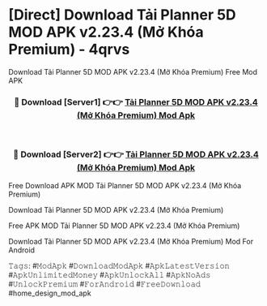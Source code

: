# [Direct] Download Tải Planner 5D MOD APK v2.23.4 (Mở Khóa Premium) - 4qrvs
Download Tải Planner 5D MOD APK v2.23.4 (Mở Khóa Premium) Free Mod APK

<div align="center">
<h3>🔴 Download [Server1] 👉👉 <a href="https://apk-comot.site?title=Tải_Planner_5D_MOD_APK_v2.23.4_(Mở_Khóa_Premium)">Tải Planner 5D MOD APK v2.23.4 (Mở Khóa Premium) Mod Apk</a></h3><br>

<h3>🔴 Download [Server2] 👉👉 <a href="https://apk-comot.site?title=Tải_Planner_5D_MOD_APK_v2.23.4_(Mở_Khóa_Premium)">Tải Planner 5D MOD APK v2.23.4 (Mở Khóa Premium) Mod Apk</a></h3>
</div>


Free Download APK MOD Tải Planner 5D MOD APK v2.23.4 (Mở Khóa Premium)

Download Tải Planner 5D MOD APK v2.23.4 (Mở Khóa Premium) 

Free APK MOD Tải Planner 5D MOD APK v2.23.4 (Mở Khóa Premium) 

Download Tải Planner 5D MOD APK v2.23.4 (Mở Khóa Premium) Mod For Android

𝚃𝚊𝚐𝚜: #𝙼𝚘𝚍𝙰𝚙𝚔 #𝙳𝚘𝚠𝚗𝚕𝚘𝚊𝚍𝙼𝚘𝚍𝙰𝚙𝚔 #𝙰𝚙𝚔𝙻𝚊𝚝𝚎𝚜𝚝𝚅𝚎𝚛𝚜𝚒𝚘𝚗 #𝙰𝚙𝚔𝚄𝚗𝚕𝚒𝚖𝚒𝚝𝚎𝚍𝙼𝚘𝚗𝚎𝚢 #𝙰𝚙𝚔𝚄𝚗𝚕𝚘𝚌𝚔𝙰𝚕𝚕 #𝙰𝚙𝚔𝙽𝚘𝙰𝚍𝚜 #𝚄𝚗𝚕𝚘𝚌𝚔𝙿𝚛𝚎𝚖𝚒𝚞𝚖 #𝙵𝚘𝚛𝙰𝚗𝚍𝚛𝚘𝚒𝚍 #𝙵𝚛𝚎𝚎𝙳𝚘𝚠𝚗𝚕𝚘𝚊𝚍 #home_design_mod_apk